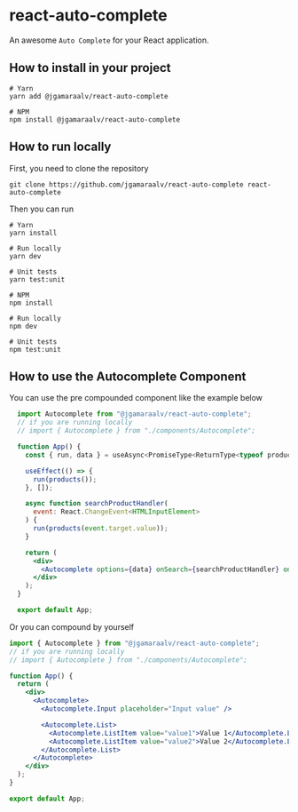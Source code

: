 # react-auto-complete

An awesome `Auto Complete` for your React application.

## How to install in your project

```
# Yarn
yarn add @jgamaraalv/react-auto-complete

# NPM
npm install @jgamaraalv/react-auto-complete
```

## How to run locally

First, you need to clone the repository

```
git clone https://github.com/jgamaraalv/react-auto-complete react-auto-complete
```

Then you can run

```
# Yarn
yarn install

# Run locally
yarn dev

# Unit tests
yarn test:unit

# NPM
npm install

# Run locally
npm dev

# Unit tests
npm test:unit
```

## How to use the Autocomplete Component

You can use the pre compounded component like the example below

```jsx
  import Autocomplete from "@jgamaraalv/react-auto-complete";
  // if you are running locally
  // import { Autocomplete } from "./components/Autocomplete";

  function App() {
    const { run, data } = useAsync<PromiseType<ReturnType<typeof products>>>();

    useEffect(() => {
      run(products());
    }, []);

    async function searchProductHandler(
      event: React.ChangeEvent<HTMLInputElement>
    ) {
      run(products(event.target.value));
    }

    return (
      <div>
        <Autocomplete options={data} onSearch={searchProductHandler} onOptionSelected={(selectedValue) => console.log(selectedValue)} />
      </div>
    );
  }

  export default App;
```

Or you can compound by yourself

```jsx
import { Autocomplete } from "@jgamaraalv/react-auto-complete";
// if you are running locally
// import { Autocomplete } from "./components/Autocomplete";

function App() {
  return (
    <div>
      <Autocomplete>
        <Autocomplete.Input placeholder="Input value" />

        <Autocomplete.List>
          <Autocomplete.ListItem value="value1">Value 1</Autocomplete.ListItem>
          <Autocomplete.ListItem value="value2">Value 2</Autocomplete.ListItem>
        </Autocomplete.List>
      </Autocomplete>
    </div>
  );
}

export default App;
```
